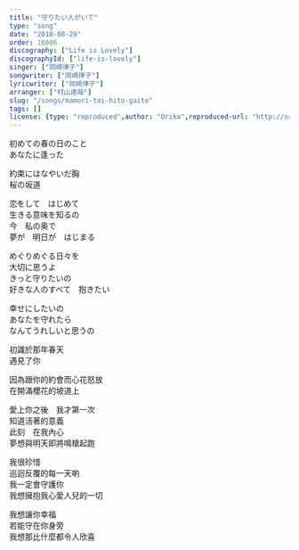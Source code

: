```yaml
---
title: "守りたい人がいて"
type: "song"
date: "2010-08-29"
order: 10806
discography: ["Life is Lovely"]
discographyId: ["life-is-lovely"]
singer: ["岡崎律子"]
songwriter: ["岡崎律子"]
lyricwriter: ["岡崎律子"]
arranger: ["村山達哉"]
slug: "/songs/mamori-tai-hito-gaite"
tags: []
license: {type: "reproduced",author: "Orika",reproduced-url: "http://orikamushi.myweb.hinet.net/",reproduced-website: "織歌蟲網站"}
---
```


初めての春の日のこと   
あなたに逢った   
  
約束にはなやいだ胸   
桜の坂道   
  
恋をして　はじめて   
生きる意味を知るの   
今　私の奥で   
夢が　明日が　はじまる   
  
めぐりめぐる日々を   
大切に思うよ   
きっと守りたいの   
好きな人のすべて　抱きたい   
  
幸せにしたいの   
あなたを守れたら   
なんてうれしいと思うの  
  
  <!-- 翻译 -->

初識於那年春天  
遇見了你  
  
因為跟你的約會而心花怒放  
在開滿櫻花的坡道上  
  
愛上你之後　我才第一次  
知道活著的意義  
此刻　在我內心  
夢想與明天即將鳴槍起跑  
  
我很珍惜  
巡迴反覆的每一天喲  
我一定會守護你  
我想擁抱我心愛人兒的一切  
  
我想讓你幸福  
若能守在你身旁  
我想那比什麼都令人欣喜

